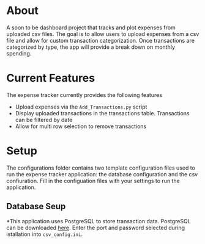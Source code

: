 # About
A soon to be dashboard project that tracks and plot expenses from uploaded csv files. The goal is to allow users to upload expenses from a csv file and allow for custom transaction categorization. Once transactions are categorized by type, the app will provide a break down on monthly spending. <br>

# Current Features
The expense tracker currently provides the following features
* Upload expenses via the `Add_Transactions.py` script
* Display uploaded transactions in the transactions table. Transactions can be filtered by date
* Allow for multi row selection to remove transactions

# Setup
The configurations folder contains two template configuration files used to run the expense tracker application: the database configuration and the csv confiuration. Fill in the configuation files with your settings to run the application. 

## Database Seup
*This application uses PostgreSQL to store transaction data. PostgreSQL can be downloaded [here](https://www.postgresql.org/). Enter the port and password selected during istallation into `csv_config.ini`.
<!--*For ease of effort, add ,*To make a new database on the command line in Windows, open a new instance of the command prompt and navigate to `-->
